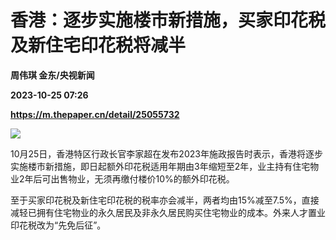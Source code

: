 # 香港：逐步实施楼市新措施，买家印花税及新住宅印花税将减半
**周伟琪 金东/央视新闻**

**2023-10-25 07:26**

**https://m.thepaper.cn/detail/25055732**

![](https://imagecloud.thepaper.cn/thepaper/image/275/572/281.jpg)

10月25日，香港特区行政长官李家超在发布2023年施政报告时表示，香港将逐步实施楼市新措施，即日起额外印花税适用年期由3年缩短至2年，业主持有住宅物业2年后可出售物业，无须再缴付楼价10%的额外印花税。

至于买家印花税及新住宅印花税的税率亦会减半，两者均由15%减至7.5%，直接减轻已拥有住宅物业的永久居民及非永久居民购买住宅物业的成本。外来人才置业印花税改为“先免后征”。